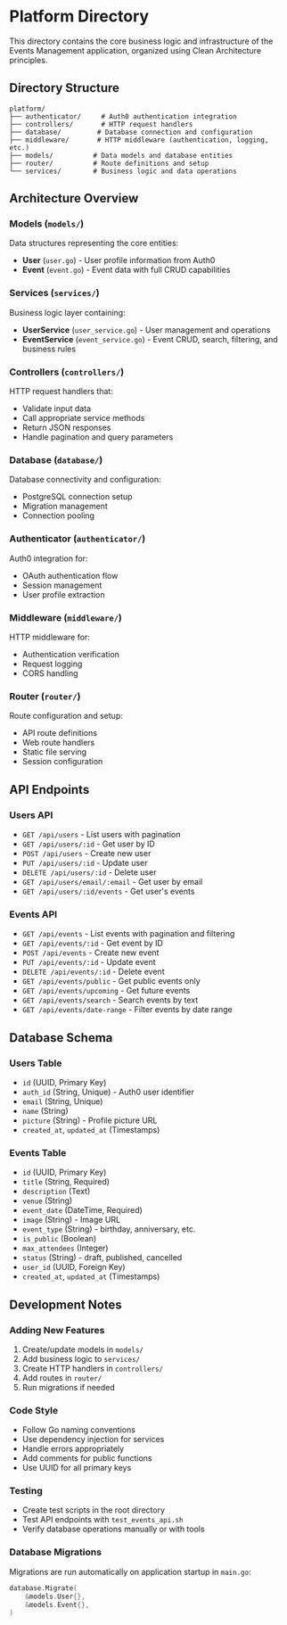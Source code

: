 # Platform Directory

This directory contains the core business logic and infrastructure of the Events Management application, organized using Clean Architecture principles.

## Directory Structure

```
platform/
├── authenticator/     # Auth0 authentication integration
├── controllers/       # HTTP request handlers
├── database/         # Database connection and configuration
├── middleware/       # HTTP middleware (authentication, logging, etc.)
├── models/          # Data models and database entities
├── router/          # Route definitions and setup
└── services/        # Business logic and data operations
```

## Architecture Overview

### Models (`models/`)
Data structures representing the core entities:
- **User** (`user.go`) - User profile information from Auth0
- **Event** (`event.go`) - Event data with full CRUD capabilities

### Services (`services/`)
Business logic layer containing:
- **UserService** (`user_service.go`) - User management and operations
- **EventService** (`event_service.go`) - Event CRUD, search, filtering, and business rules

### Controllers (`controllers/`)
HTTP request handlers that:
- Validate input data
- Call appropriate service methods
- Return JSON responses
- Handle pagination and query parameters

### Database (`database/`)
Database connectivity and configuration:
- PostgreSQL connection setup
- Migration management
- Connection pooling

### Authenticator (`authenticator/`)
Auth0 integration for:
- OAuth authentication flow
- Session management
- User profile extraction

### Middleware (`middleware/`)
HTTP middleware for:
- Authentication verification
- Request logging
- CORS handling

### Router (`router/`)
Route configuration and setup:
- API route definitions
- Web route handlers
- Static file serving
- Session configuration

## API Endpoints

### Users API
- `GET /api/users` - List users with pagination
- `GET /api/users/:id` - Get user by ID
- `POST /api/users` - Create new user
- `PUT /api/users/:id` - Update user
- `DELETE /api/users/:id` - Delete user
- `GET /api/users/email/:email` - Get user by email
- `GET /api/users/:id/events` - Get user's events

### Events API
- `GET /api/events` - List events with pagination and filtering
- `GET /api/events/:id` - Get event by ID
- `POST /api/events` - Create new event
- `PUT /api/events/:id` - Update event
- `DELETE /api/events/:id` - Delete event
- `GET /api/events/public` - Get public events only
- `GET /api/events/upcoming` - Get future events
- `GET /api/events/search` - Search events by text
- `GET /api/events/date-range` - Filter events by date range

## Database Schema

### Users Table
- `id` (UUID, Primary Key)
- `auth_id` (String, Unique) - Auth0 user identifier
- `email` (String, Unique)
- `name` (String)
- `picture` (String) - Profile picture URL
- `created_at`, `updated_at` (Timestamps)

### Events Table
- `id` (UUID, Primary Key)
- `title` (String, Required)
- `description` (Text)
- `venue` (String)
- `event_date` (DateTime, Required)
- `image` (String) - Image URL
- `event_type` (String) - birthday, anniversary, etc.
- `is_public` (Boolean)
- `max_attendees` (Integer)
- `status` (String) - draft, published, cancelled
- `user_id` (UUID, Foreign Key)
- `created_at`, `updated_at` (Timestamps)

## Development Notes

### Adding New Features
1. Create/update models in `models/`
2. Add business logic to `services/`
3. Create HTTP handlers in `controllers/`
4. Add routes in `router/`
5. Run migrations if needed

### Code Style
- Follow Go naming conventions
- Use dependency injection for services
- Handle errors appropriately
- Add comments for public functions
- Use UUID for all primary keys

### Testing
- Create test scripts in the root directory
- Test API endpoints with `test_events_api.sh`
- Verify database operations manually or with tools

### Database Migrations
Migrations are run automatically on application startup in `main.go`:
```go
database.Migrate(
    &models.User{},
    &models.Event{},
)
``` 